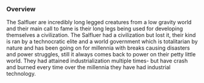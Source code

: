 
### Overview

The Salfluer are incredibly long legged creatures from a low gravity world and their main call to fame is their long legs being used for developing themselves a civilization.  The Salfluer had a civilization but lost it, their kind is ran by a technocratic elite and a world government which is totalitarian by nature and has been going on for millennia with breaks causing disasters and power struggles, still it always comes back to power on their petty little world.  They had attained industrialization multiple times- but have crash and burned every time over the millennia they have had industrial technology.
